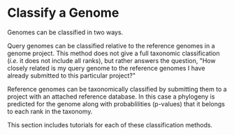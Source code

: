 # Classify a Genome

Genomes can be classified in two ways.

Query genomes can be classified relative to the reference genomes in a genome project. This method does not give a full taxonomic classification \(_i.e._ it does not include all ranks\), but rather answers the question, "How closely related is my query genome to the reference genomes I have already submitted to this particular project?"

Reference genomes can be taxonomically classified by submitting them to a project with an attached reference database. In this case a phylogeny is predicted for the genome along with probablilities \(p-values\) that it belongs to each rank in the taxonomy.

This section includes tutorials for each of these classification methods.

